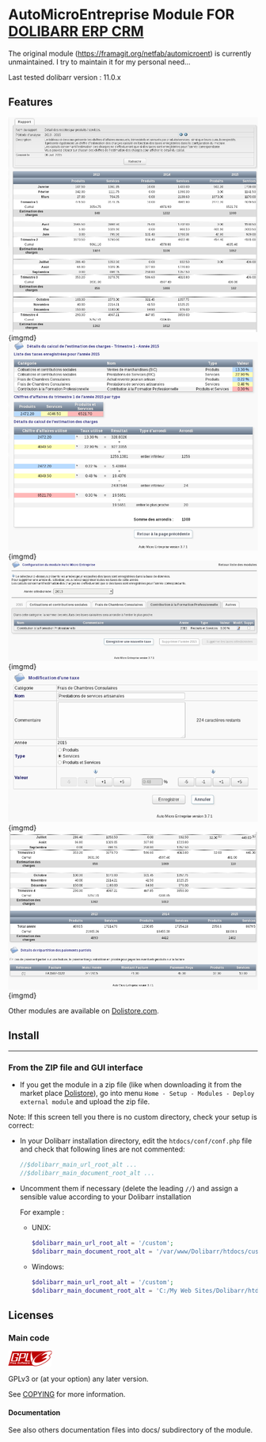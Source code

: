 # AutoMicroEntreprise Module FOR <a href="https://www.dolibarr.org">DOLIBARR ERP CRM</a>

The original module (https://framagit.org/netfab/automicroent) is currently unmaintained.
I try to maintain it for my personal need...

Last tested dolibarr version : 11.0.x

## Features

![Screenshot 1](img/s01.png "screenshot 1"){imgmd}
![Screenshot 2](img/s02.png "screenshot 2"){imgmd}
![Screenshot 3](img/s03.png "screenshot 3"){imgmd}
![Screenshot 4](img/s04.png "screenshot 4"){imgmd}
![Screenshot 5](img/s05.png "screenshot 5"){imgmd}

Other modules are available on <a href="https://www.dolistore.com" target="_new">Dolistore.com</a>.



## Install
----------

### From the ZIP file and GUI interface

- If you get the module in a zip file (like when downloading it from the market place [Dolistore](https://www.dolistore.com)), go into
menu ```Home - Setup - Modules - Deploy external module``` and upload the zip file.


Note: If this screen tell you there is no custom directory, check your setup is correct: 

- In your Dolibarr installation directory, edit the ```htdocs/conf/conf.php``` file and check that following lines are not commented:

    ```php
    //$dolibarr_main_url_root_alt ...
    //$dolibarr_main_document_root_alt ...
    ```

- Uncomment them if necessary (delete the leading ```//```) and assign a sensible value according to your Dolibarr installation

    For example :

    - UNIX:
        ```php
        $dolibarr_main_url_root_alt = '/custom';
        $dolibarr_main_document_root_alt = '/var/www/Dolibarr/htdocs/custom';
        ```

    - Windows:
        ```php
        $dolibarr_main_url_root_alt = '/custom';
        $dolibarr_main_document_root_alt = 'C:/My Web Sites/Dolibarr/htdocs/custom';
        ```
        
Licenses
--------

### Main code

![GPLv3 logo](img/gplv3-88x31.png)

GPLv3 or (at your option) any later version.

See [COPYING](https://www.gnu.org/licenses/gpl-3.0.en.html "GPLv3 license") for more information.

#### Documentation

See also others documentation files into docs/ subdirectory of the module.
